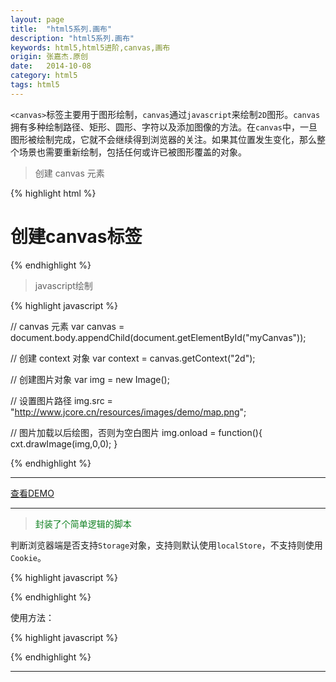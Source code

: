 ```yaml
---
layout: page
title:  "html5系列.画布"
description: "html5系列.画布"
keywords: html5,html5进阶,canvas,画布
origin: 张嘉杰.原创
date:   2014-10-08
category: html5
tags: html5
---
```

`<canvas>`标签主要用于图形绘制，`canvas`通过`javascript`来绘制`2D`图形。`canvas`拥有多种绘制路径、矩形、圆形、字符以及添加图像的方法。在`canvas`中，一旦图形被绘制完成，它就不会继续得到浏览器的关注。如果其位置发生变化，那么整个场景也需要重新绘制，包括任何或许已被图形覆盖的对象。
<!--more-->

> 创建 canvas 元素

{% highlight html %}

# 创建canvas标签
<canvas id="myCanvas" width="200" height="200"></canvas>

{% endhighlight %}

> javascript绘制

{% highlight javascript %}

// canvas 元素
var canvas = document.body.appendChild(document.getElementById("myCanvas"));

// 创建 context 对象
var context = canvas.getContext("2d");

// 创建图片对象
var img = new Image();

// 设置图片路径
img.src = "http://www.jcore.cn/resources/images/demo/map.png";

// 图片加载以后绘图，否则为空白图片
img.onload = function(){
	cxt.drawImage(img,0,0);
}

{% endhighlight %}

-----------------------

<a class="btn btn-primary btn-sm" href="/resources/demo{{ page.url}}.html" target="_blank">查看DEMO</a>   

-----------------------

> <font color="# fa8072">封装了个简单逻辑的脚本</font>

判断浏览器端是否支持`Storage`对象，支持则默认使用`localStore`，不支持则使用`Cookie`。  

{% highlight javascript %}



{% endhighlight %}

使用方法：

{% highlight javascript %}


	
{% endhighlight %}

-----------------------
